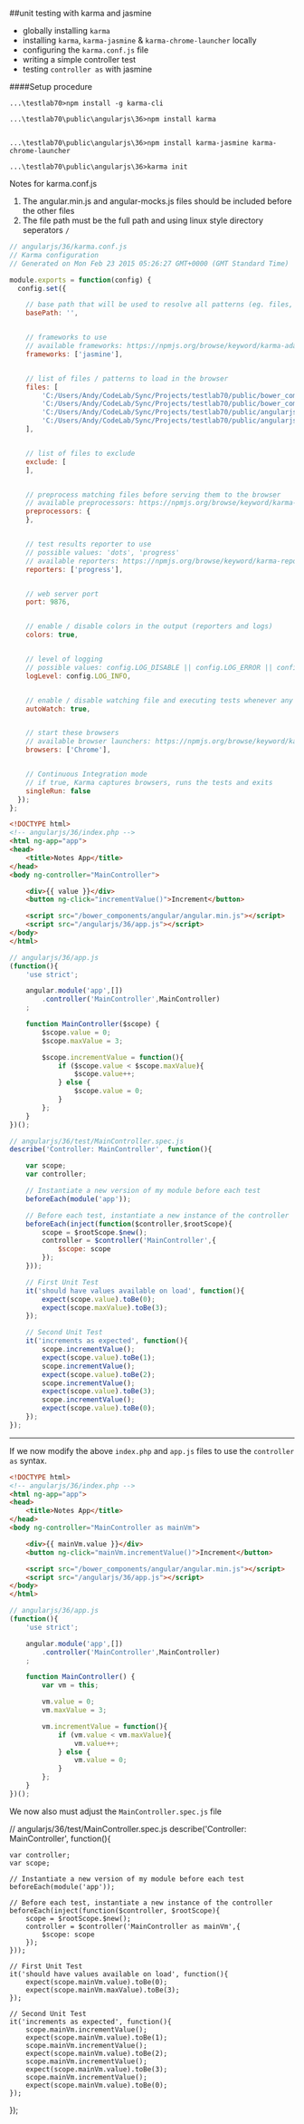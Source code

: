 ##unit testing with karma and jasmine
* globally installing `karma`
* installing `karma`, `karma-jasmine` & `karma-chrome-launcher` locally
* configuring the `karma.conf.js` file
* writing a simple controller test
* testing `controller as` with jasmine



####Setup procedure
```
...\testlab70>npm install -g karma-cli

...\testlab70\public\angularjs\36>npm install karma


...\testlab70\public\angularjs\36>npm install karma-jasmine karma-chrome-launcher

...\testlab70\public\angularjs\36>karma init
```

Notes for karma.conf.js
1) The angular.min.js and angular-mocks.js files should be included
before the other files
2) The file path must be the full path and using linux style directory seperators `/`

```javascript
// angularjs/36/karma.conf.js
// Karma configuration
// Generated on Mon Feb 23 2015 05:26:27 GMT+0000 (GMT Standard Time)

module.exports = function(config) {
  config.set({

    // base path that will be used to resolve all patterns (eg. files, exclude)
    basePath: '',


    // frameworks to use
    // available frameworks: https://npmjs.org/browse/keyword/karma-adapter
    frameworks: ['jasmine'],


    // list of files / patterns to load in the browser
    files: [
        'C:/Users/Andy/CodeLab/Sync/Projects/testlab70/public/bower_components/angular/angular.min.js',
        'C:/Users/Andy/CodeLab/Sync/Projects/testlab70/public/bower_components/angular-mocks/angular-mocks.js',
        'C:/Users/Andy/CodeLab/Sync/Projects/testlab70/public/angularjs/36/app.js',
        'C:/Users/Andy/CodeLab/Sync/Projects/testlab70/public/angularjs/36/test/*.spec.js'
    ],


    // list of files to exclude
    exclude: [
    ],


    // preprocess matching files before serving them to the browser
    // available preprocessors: https://npmjs.org/browse/keyword/karma-preprocessor
    preprocessors: {
    },


    // test results reporter to use
    // possible values: 'dots', 'progress'
    // available reporters: https://npmjs.org/browse/keyword/karma-reporter
    reporters: ['progress'],


    // web server port
    port: 9876,


    // enable / disable colors in the output (reporters and logs)
    colors: true,


    // level of logging
    // possible values: config.LOG_DISABLE || config.LOG_ERROR || config.LOG_WARN || config.LOG_INFO || config.LOG_DEBUG
    logLevel: config.LOG_INFO,


    // enable / disable watching file and executing tests whenever any file changes
    autoWatch: true,


    // start these browsers
    // available browser launchers: https://npmjs.org/browse/keyword/karma-launcher
    browsers: ['Chrome'],


    // Continuous Integration mode
    // if true, Karma captures browsers, runs the tests and exits
    singleRun: false
  });
};
```



```html
<!DOCTYPE html>
<!-- angularjs/36/index.php -->
<html ng-app="app">
<head>
    <title>Notes App</title>
</head>
<body ng-controller="MainController">

    <div>{{ value }}</div>
    <button ng-click="incrementValue()">Increment</button>

    <script src="/bower_components/angular/angular.min.js"></script>
    <script src="/angularjs/36/app.js"></script>
</body>
</html>
```

```javascript
// angularjs/36/app.js
(function(){
    'use strict';

    angular.module('app',[])
        .controller('MainController',MainController)
    ;

    function MainController($scope) {
        $scope.value = 0;
        $scope.maxValue = 3;

        $scope.incrementValue = function(){
            if ($scope.value < $scope.maxValue){
                $scope.value++;
            } else {
                $scope.value = 0;
            }
        };
    }
})();
```

```javascript
// angularjs/36/test/MainController.spec.js
describe('Controller: MainController', function(){

    var scope;
    var controller;

    // Instantiate a new version of my module before each test
    beforeEach(module('app'));

    // Before each test, instantiate a new instance of the controller
    beforeEach(inject(function($controller,$rootScope){
        scope = $rootScope.$new();
        controller = $controller('MainController',{
            $scope: scope
        });
    }));

    // First Unit Test
    it('should have values available on load', function(){
        expect(scope.value).toBe(0);
        expect(scope.maxValue).toBe(3);
    });

    // Second Unit Test
    it('increments as expected', function(){
        scope.incrementValue();
        expect(scope.value).toBe(1);
        scope.incrementValue();
        expect(scope.value).toBe(2);
        scope.incrementValue();
        expect(scope.value).toBe(3);
        scope.incrementValue();
        expect(scope.value).toBe(0);
    });
});
```


___

If we now modify the above `index.php` and `app.js` files to use the `controller as` syntax.

```html
<!DOCTYPE html>
<!-- angularjs/36/index.php -->
<html ng-app="app">
<head>
    <title>Notes App</title>
</head>
<body ng-controller="MainController as mainVm">

    <div>{{ mainVm.value }}</div>
    <button ng-click="mainVm.incrementValue()">Increment</button>

    <script src="/bower_components/angular/angular.min.js"></script>
    <script src="/angularjs/36/app.js"></script>
</body>
</html>
```

```javascript
// angularjs/36/app.js
(function(){
    'use strict';

    angular.module('app',[])
        .controller('MainController',MainController)
    ;

    function MainController() {
        var vm = this;

        vm.value = 0;
        vm.maxValue = 3;

        vm.incrementValue = function(){
            if (vm.value < vm.maxValue){
                vm.value++;
            } else {
                vm.value = 0;
            }
        };
    }
})();
```

We now also must adjust the `MainController.spec.js` file

// angularjs/36/test/MainController.spec.js
describe('Controller: MainController', function(){

    var controller;
    var scope;

    // Instantiate a new version of my module before each test
    beforeEach(module('app'));

    // Before each test, instantiate a new instance of the controller
    beforeEach(inject(function($controller, $rootScope){
        scope = $rootScope.$new();
        controller = $controller('MainController as mainVm',{
            $scope: scope
        });
    }));

    // First Unit Test
    it('should have values available on load', function(){
        expect(scope.mainVm.value).toBe(0);
        expect(scope.mainVm.maxValue).toBe(3);
    });

    // Second Unit Test
    it('increments as expected', function(){
        scope.mainVm.incrementValue();
        expect(scope.mainVm.value).toBe(1);
        scope.mainVm.incrementValue();
        expect(scope.mainVm.value).toBe(2);
        scope.mainVm.incrementValue();
        expect(scope.mainVm.value).toBe(3);
        scope.mainVm.incrementValue();
        expect(scope.mainVm.value).toBe(0);
    });
});
```



